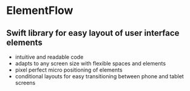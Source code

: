 # ElementFlow

## Swift library for easy layout of user interface elements

- intuitive and readable code
- adapts to any screen size with flexible spaces and elements
- pixel perfect micro positioning of elements
- conditional layouts for easy transitioning between phone and tablet screens
